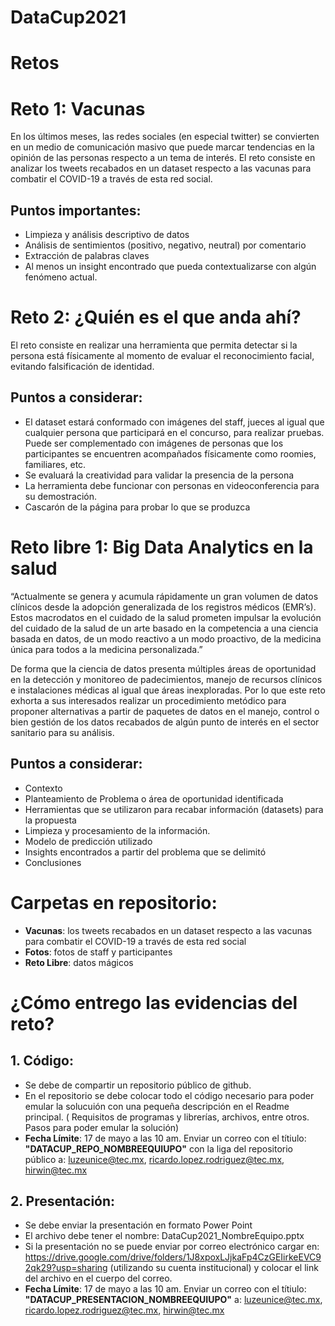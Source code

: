 # DataCup2021

# Retos 

# Reto 1: Vacunas
En los últimos meses, las redes sociales (en especial twitter) se convierten en un medio de comunicación masivo que puede marcar tendencias en la opinión de las personas respecto a un tema de interés. El reto consiste en analizar los tweets recabados en un dataset respecto a las vacunas para combatir el COVID-19 a través de esta red social.

## Puntos importantes:
- Limpieza y análisis descriptivo de datos
- Análisis de sentimientos (positivo, negativo, neutral) por comentario
- Extracción de palabras claves
- Al menos un insight encontrado que pueda contextualizarse con algún fenómeno actual.

# Reto 2: ¿Quién es el que anda ahí?
El reto consiste en realizar una herramienta que permita detectar si la persona está físicamente al momento de evaluar el reconocimiento facial, evitando falsificación de identidad.

## Puntos a considerar:
- El dataset estará conformado con imágenes del staff, jueces al igual que cualquier persona que participará en el concurso, para realizar pruebas. Puede ser complementado con imágenes de personas que los participantes se encuentren acompañados físicamente como roomies, familiares, etc.
- Se evaluará la creatividad para validar la presencia de la persona
- La herramienta debe funcionar con personas en videoconferencia para su demostración.
- Cascarón de la página para probar lo que se produzca

# Reto libre 1: Big Data Analytics en la salud
“Actualmente se genera y acumula rápidamente un gran volumen de datos clínicos desde la adopción generalizada de los registros médicos (EMR’s). Estos macrodatos en el cuidado de la salud prometen impulsar la evolución del cuidado de la salud de un arte basado en la competencia a una ciencia basada en datos, de un modo reactivo a un modo proactivo, de la medicina única para todos a la medicina personalizada.”

De forma que la ciencia de datos presenta múltiples áreas de oportunidad en la detección y monitoreo de padecimientos, manejo de recursos clínicos e instalaciones médicas al igual que áreas inexploradas. Por lo que este reto exhorta a sus interesados realizar un procedimiento metódico para proponer alternativas a partir de paquetes de datos en el manejo, control o bien gestión de los datos recabados de algún punto de interés en el sector sanitario para su análisis.

## Puntos a considerar:
- Contexto
- Planteamiento de Problema o área de oportunidad identificada
- Herramientas que se utilizaron para recabar información (datasets) para la propuesta
- Limpieza y procesamiento de la información.
- Modelo de predicción utilizado
- Insights encontrados a partir del problema que se delimitó
- Conclusiones 


# Carpetas en repositorio:
- **Vacunas**: los tweets recabados en un dataset respecto a las vacunas para combatir el COVID-19 a través de esta red social
- **Fotos**: fotos de staff y participantes
- **Reto Libre**: datos mágicos

 
# ¿Cómo entrego las evidencias del reto? 

## 1. Código: 
- Se debe de compartir un repositorio público de github.
- En el repositorio se debe colocar todo el código necesario para poder emular la solucuión con una pequeña descripción en el Readme principal. ( Requisitos de programas y librerías, archivos, entre otros. Pasos para poder emular la solución) 
- **Fecha Límite**: 17 de mayo a las 10 am. Enviar un correo con el títiulo: **"DATACUP_REPO_NOMBREEQUIUPO"** con la liga del repositorio público a: luzeunice@tec.mx, ricardo.lopez.rodriguez@tec.mx, hirwin@tec.mx


## 2. Presentación: 
- Se debe enviar la presentación en formato Power Point 
- El archivo debe tener el nombre: DataCup2021_NombreEquipo.pptx
- Si la presentación no se puede enviar por correo electrónico cargar en: https://drive.google.com/drive/folders/1J8xpoxLJjkaFp4CzGEIirkeEVC92qk29?usp=sharing (utilizando su cuenta institucional) y colocar el link del archivo en el cuerpo del correo.
- **Fecha Límite**: 17 de mayo a las 10 am. Enviar un correo con el títiulo: **"DATACUP_PRESENTACION_NOMBREEQUIUPO"** a: luzeunice@tec.mx, ricardo.lopez.rodriguez@tec.mx, hirwin@tec.mx


